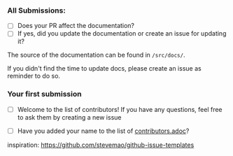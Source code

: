 ### All Submissions:

* [ ] Does your PR affect the documentation?
* [ ] If yes, did you update the documentation or create an issue for updating it?

The source of the documentation can be found in `/src/docs/`.

If you didn't find the time to update docs, please create an issue as reminder to do so.

<!-- You can erase any parts of this template not applicable to your Pull Request. -->

### Your first submission

* [ ] Welcome to the list of contributors! If you have any questions, feel free to ask them by creating a new issue
* [ ] Have you added your name to the list of [contributors.adoc](https://github.com/docToolchain/docToolchain/blob/master/src/docs/manual/05_contributors.adoc)?


inspiration: https://github.com/stevemao/github-issue-templates

